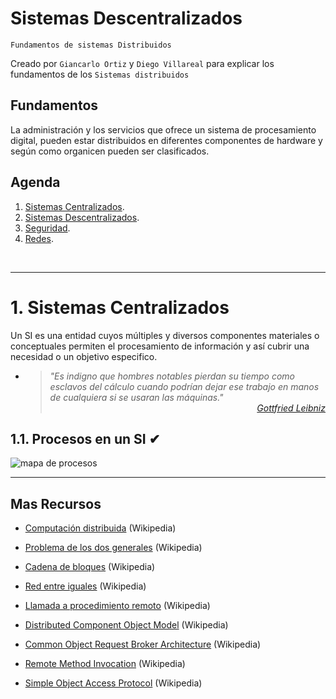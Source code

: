 # Sistemas Descentralizados
<p><code>Fundamentos de sistemas Distribuidos</code></p>
<p>Creado por <code>Giancarlo Ortiz</code> y <code>Diego Villareal</code> para explicar los fundamentos de los <code>Sistemas distribuidos</code></p>

## Fundamentos
La administración y los servicios que ofrece un sistema de procesamiento digital, pueden estar distribuidos en diferentes componentes de hardware y según como organicen pueden ser clasificados.

## Agenda
1. [Sistemas Centralizados](#1-sistemas-centralizados).
1. [Sistemas Descentralizados](#2-sistema-descentralizados).
1. [Seguridad](#3-seguridad).
1. [Redes](#3-redes).

<br>


---
# 1. Sistemas Centralizados
Un SI es una entidad cuyos múltiples y diversos componentes materiales o conceptuales permiten el procesamiento de información y así cubrir una necesidad o un objetivo especifico.

* ><i>"Es indigno que hombres notables pierdan su tiempo como esclavos del cálculo cuando podrían dejar ese trabajo en manos de cualquiera si se usaran las máquinas."</i><br>
<cite style="display:block; text-align: right">[Gottfried Leibniz](https://es.wikipedia.org/wiki/Gottfried_Leibniz)</cite>


## 1.1. Procesos en un SI ✔
![mapa de procesos](img/is_process_map.png)


---
## Mas Recursos
- [Computación distribuida](https://es.wikipedia.org/wiki/Computaci%C3%B3n_distribuida) (Wikipedia)
- [Problema de los dos generales](https://es.wikipedia.org/wiki/Problema_de_los_dos_generales) (Wikipedia)


- [Cadena de bloques](https://es.wikipedia.org/wiki/Cadena_de_bloques) (Wikipedia)
- [Red entre iguales](https://es.wikipedia.org/wiki/Peer-to-peer) (Wikipedia)


- [Llamada a procedimiento remoto](https://es.wikipedia.org/wiki/Llamada_a_procedimiento_remotos) (Wikipedia)


- [Distributed Component Object Model](https://es.wikipedia.org/wiki/Modelo_de_Objetos_de_Componentes_Distribuidos) (Wikipedia)
- [Common Object Request Broker Architecture](https://es.wikipedia.org/wiki/CORBA) (Wikipedia)
- [Remote Method Invocation](https://es.wikipedia.org/wiki/Java_Remote_Method_Invocation) (Wikipedia)
- [Simple Object Access Protocol](https://es.wikipedia.org/wiki/Simple_Object_Access_Protocol) (Wikipedia)